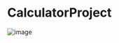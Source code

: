 # CalculatorProject

![image](https://github.com/Gl7tch/CalculatorProject/assets/106415627/fb80df52-f39e-47c5-8650-a7594e3b1001)
